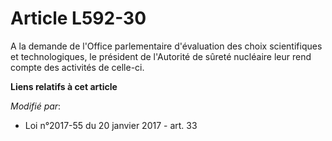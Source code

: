 # Article L592-30

A la demande de l'Office parlementaire d'évaluation des choix scientifiques et technologiques, le président de l'Autorité de
sûreté nucléaire leur rend compte des activités de celle-ci.

**Liens relatifs à cet article**

_Modifié par_:

  - Loi n°2017-55 du 20 janvier 2017 - art. 33
